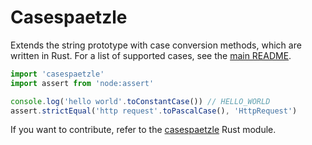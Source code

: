# Casespaetzle

Extends the string prototype with case conversion methods, which are written in Rust. For a list of supported cases, see the [main README](https://github.com/cargotoly/casespaetzle).

```ts
import 'casespaetzle'
import assert from 'node:assert'

console.log('hello world'.toConstantCase()) // HELLO_WORLD
assert.strictEqual('http request'.toPascalCase(), 'HttpRequest')
```

If you want to contribute, refer to the [casespaetzle](https://github.com/cargotoly/casespaetzle/tree/master/casespaetzle) Rust module.
